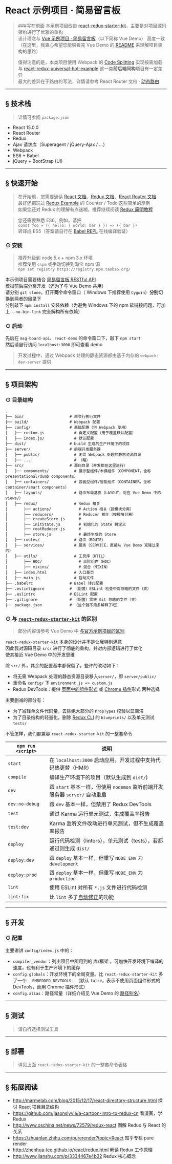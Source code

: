 # React 示例项目 · 简易留言板
[fork-from]: https://github.com/davezuko/react-redux-starter-kit
[vue-demo]: https://github.com/kenberkeley/vue-demo
[code-splitting]: https://webpack.github.io/docs/code-splitting.html
[universal]: https://github.com/erikras/react-redux-universal-hot-example
[dynamic-routing]: http://react-guide.github.io/react-router-cn/docs/guides/advanced/DynamicRouting.html
[react-docs]: http://reactjs.cn/react/docs/getting-started.html
[redux-docs]: http://cn.redux.js.org/index.html
[react-router-docs]: http://react-guide.github.io/react-router-cn/
[redux-example]: https://github.com/reactjs/redux/tree/master/examples
[redux-simple-tutorial]: https://github.com/kenberkeley/redux-simple-tutorial
[babel-repl]: http://babeljs.io/repl/ 
[msg-board-api]: https://github.com/kenberkeley/msg-board-api
[vue-demo-difference]: https://github.com/kenberkeley/vue-demo#difference
[redux-devtools]: https://github.com/gaearon/redux-devtools
[redux-devtools-extension]: https://github.com/zalmoxisus/redux-devtools-extension
[redux-cli]: https://github.com/SpencerCDixon/redux-cli
[eslint-auto-fix]: http://eslint.org/docs/user-guide/command-line-interface.html#fix
[alias]: https://github.com/kenberkeley/vue-demo#alias

> ###写在前面
> 本示例项目改自 [react-redux-starter-kit][fork-from]，主要是对项目源码架构进行了优雅的重构  
> 设计理念与 [Vue 示例项目 · 简易留言板][vue-demo]（以下简称 Vue Demo） 高度一致  
> （在这里，我衷心希望您能够看完 Vue Demo 的 [README][vue-demo] 来理解项目架构的思路）
> 
> 值得注意的是，本类项目使用 Webpack 的 [Code Splitting][code-splitting] 实现按需加载  
> 与 [react-redux-universal-hot-example][universal] 这一类**前后端同构**项目有一定差异  
> 最大的差异在于路由的写法，详情请参考 React Router 文档 · [动态路由][dynamic-routing]

***

## <a name="features">&sect; 技术栈</a>
> 详情可参阅 `package.json`

* React 15.0.0
* React Router
* Redux
* Ajax 请求库（Superagent / jQuery-Ajax / ...）
* Webpack
* ES6 + Babel
* jQuery + BootStrap (UI)

***

## <a name="getting-started">&sect; 快速开始</a>
> 在开始前，您需要通读 [React 文档][react-docs]、[Redux 文档][redux-docs]、[React Router 文档][react-router-docs]  
> 最好还把玩过 [Redux Example][redux-example] 的 Counter / Todo 这些简单的示例  
> 如果您还对 Redux 的理解有点迷糊，推荐继续阅读 [Redux 简明教程][redux-simple-tutorial]

> 您还需要熟悉 ES6。例如，请把  
> `const foo = ({ hello: { world: bar } }) => ({ bar })`  
> 转译成 ES5（答案请自行在 [Babel REPL][babel-repl] 在线编译验证）

### <a name="installation">⊙ 安装</a>
> 推荐升级到 node 5.x + npm 3.x 环境  
> 推荐使用 `cnpm` 或手动切换到淘宝 npm 源  
> `npm set registry https://registry.npm.taobao.org/`

本示例项目需要结合 [简易留言板 RESTful API][msg-board-api]  
模拟前后端分离开发（还为了与 Vue Demo 共用）  
请分别 `git clone`，打开**两个**命令窗口（ Windows 下推荐使用 `Cygwin`）**分别**切换到两者的目录下  
分别敲下 `npm install` 安装依赖（为避免 Windows 下的 npm 软链接问题，可加上 `--no-bin-link` 完全解构所有依赖）

### <a name="start">⊙ 启动</a>
先后在 `msg-board-api`、`react-demo` 的命令窗口下，敲下 `npm start`  
然后请自行访问 `localhost:3000` 即可查看 demo    
> 开发过程中，通过 Webpack 处理的静态资源都由基于内存的 `webpack-dev-server` 提供

***

## <a name="architecture">&sect; 项目架构</a>
### <a name="tree">⊙ 目录结构</a>
```
.
├── bin/                    # 命令行执行文件
├── build/                  # Webpack 配置
├── config/                 # 基础配置（供 Webpack 使用）
│   ├── custom.js             # 自定义配置（用于覆盖默认配置）
│   ├── index.js/             # 默认配置
├── dist/                   # build 生成的生产环境下的项目
├── server/                 # 前端开发服务器
│   ├── public/               # 无需 Webpack 处理的静态资源目录
│   ├── ...                   # （略）
├── src/                    # 源码目录（开发都在这里进行）
│   ├── components/           # 展示型组件/木偶组件（COMPONENT，全称 presentational/dumb components）
│   ├── containers/           # 容器型组件/智能组件（CONTAINER，全称 container/smart components）
│   ├── layouts/              # 路由布局基页（LAYOUT，对应 Vue Demo 中的 views/）
│   ├── redux/                # Redux 相关
│       ├── actions/            # Action 相关（按模块分离）
│       ├── reducers/           # Reducer 相关（按模块分离）
│       ├── createStore.js      # 
│       ├── initState.js        # 初始化的 State 树定义
│       ├── rootReducer.js      #
│       ├── store.js            # 最终生成的 Store
│   ├── routes/               # 路由（ROUTE）
│   ├── services/             # 服务（SERVICE，直接从 Vue Demo 克隆过来的）
│   ├── utils/                # 工具库（UTIL）
│       ├── HOC/                # 高阶组件（HOC）
│       ├── mixins/             # 混合（MIXIN）
│   ├── index.html            # 入口基页
│   ├── main.js               # 启动文件
├── .babelrc                # Babel 转码配置
├── .eslintignore           # （配置）ESLint 检查中需忽略的文件（夹）
├── .eslintrc               # ESLint 配置
├── .gitignore              # （配置）需被 Git 忽略的文件（夹）
├── package.json            # （这个就不用多解释了吧）
```

### <a name="difference">⊙ 与 [`react-redux-starter-kit`](fork-from) 的区别</a>
> 部分内容请参考 Vue Demo 中 [与官方示例项目的区别](vue-demo-difference)

`react-redux-starter-kit` 本身的设计并不是让我特别满意  
因此我对源码目录 `src/` 进行了彻底的重构，并对内部逻辑进行了优化  
使其接近 Vue Demo 中的开发思维

除 `src/` 外，其余的配置基本都保留了，些许的改动如下：
* 将无需 Webpack 处理的静态资源目录移入`server/`，即 `server/public/`
* 重命名 `config/` 下 `environment.js => custom.js`
* Redux DevTools：提供 [页面中的组件形式][redux-devtools] 或 [Chrome 插件][redux-devtools-extension]形式 两种选择

主要删减的部分有：
* 为了减轻单文件代码量，去除绝大部分的 `PropTypes` 校验以显简洁
* 为了目录结构的轻量化，删除 [Redux CLI][redux-cli] 的 `blueprints/` 以及单元测试 `tests/`

不管怎样，我们都兼容 `react-redux-starter-kit` 的一整套命令

|`npm run <script>`|说明|
|---|---|
|`start`|在 `localhost:3000` 启动应用。开发过程中支持代码热更替（HMR）|
|`compile`|编译生产环境下的项目（默认生成到 `dist/`)|
|`dev`|跟 `start` 基本一样，但使用 `nodemon` 监听前端开发服务器 `server/` 自动重启|
|`dev:no-debug`|跟 `dev` 基本一样，但禁用了 Redux DevTools|
|`test`|通过 Karma 运行单元测试，生成覆盖率报告|
|`test:dev`|Karma 监听文件改动进行单元测试，但不生成覆盖率报告|
|`deploy`|运行代码检测（linters），单元测试（tests），若都通过则生成 `dist/`|
|`deploy:dev`|跟 `deploy` 基本一样，但重写 `NODE_ENV` 为 `development`|
|`deploy:prod`|跟 `deploy` 基本一样，但重写 `NODE_ENV` 为 `production`|
|`lint`|使用 ESLint 对所有 `*.js` 文件进行代码检测|
|`lint:fix`|比 `lint` 多了[自动修正](eslint-auto-fix)的功能|

***

## &sect; 开发
### ⊙ 配置
主要讲讲 `config/index.js` 中的：  
* `compiler_vendor`：列出项目中所用到的 库/框架 。可加快开发环境下编译的速度，也有利于生产环境下的缓存
* `config.globals`：开发环境下的全局变量。比 `react-redux-starter-kit` 多了一个 `__EMBEDDED_DEVTOOLS__`（默认 `false`，表示不使用页面组件形式的 DevTools，而用 Chrome 插件形式）
* `config.alias`：路径常量（详细介绍见 Vue Demo 的 [路径别名][alias]）

***

## &sect; 测试
> 请自行选择测试工具

***

## &sect; 部署
> 详见上面 `react-redux-starter-kit` 的一整套命令表格

***

## &sect; 拓展阅读

* http://marmelab.com/blog/2015/12/17/react-directory-structure.html 探讨 React 项目目录结构
* https://github.com/jasonslyvia/a-cartoon-intro-to-redux-cn 看漫画，学 Redux
* http://www.oschina.net/news/72579/redux-react 图解 Redux 与 React 的关系
* https://zhuanlan.zhihu.com/purerender?topic=React 知乎专栏·pure render
* http://zhenhua-lee.github.io/react/redux.html 解读 Redux 工作原理
* http://www.jianshu.com/p/3334467e4b32 Redux 核心概念
